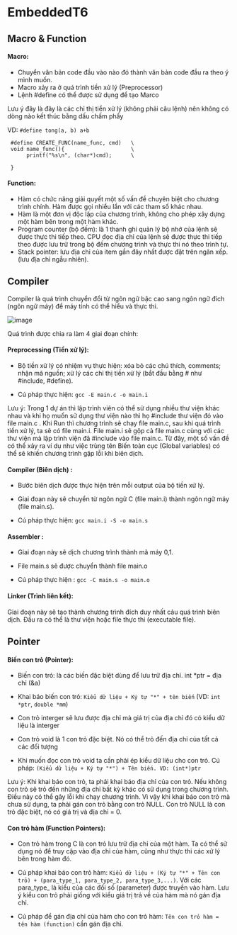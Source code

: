 <h1> EmbeddedT6 </h1>

<h2><b>Macro & Function</b></h2>

<h4><b>Macro:</b></h4>

- Chuyển văn bản code đầu vào nào đó thành văn bản code đầu ra theo ý mình muốn.
- Macro xảy ra ở quá trình tiền xử lý (Preprocessor)
- Lệnh #define có thể được sử dụng để tạo Marco

Lưu ý đây là đây là các chỉ thị tiền xử lý (không phải câu lệnh) nên không có dòng nào kết thúc bằng dấu chấm phẩy

VD: 	`#define tong(a, b) a+b`

	 #define CREATE_FUNC(name_func, cmd)   \
	 void name_func(){                     \
	      printf("%s\n", (char*)cmd);      \
		    
	 }

<h4><b>Function:</b></h4>

- Hàm có chức năng giải quyết một số vấn đề chuyên biệt cho chương trình chính. Hàm được gọi nhiều lần với các tham số khác nhau.
- Hàm là một đơn vị độc lập của chương trình, không cho phép xây dựng một hàm bên trong một hàm khác.
- Program counter (bộ đếm): là 1 thanh ghi quản lý bộ nhớ của lệnh sẽ được thực thi tiếp theo. CPU đọc địa chỉ của lệnh sẽ được thực thi tiếp theo được lưu trữ trong bộ đếm chương trình và thực thi nó theo trình tự.
- Stack pointer: lưu địa chỉ của item gần đây nhất được đặt trên ngăn xếp. (lưu địa chỉ ngẫu nhiên).



<h2><b>Compiler</b></h2>

Compiler là quá trình chuyển đổi từ ngôn ngữ bậc cao sang ngôn ngữ đích (ngôn ngữ máy) để máy tính có thể hiểu và thực thi. 

![image](https://github.com/donghung06/EmbeddedT6/assets/105506733/60f205d5-713e-479c-9482-4cfa3531eeff)

Quá trình được chia ra làm 4 giai đoạn chính:
<h4><b>Preprocessing (Tiền xử lý):</b></h4>

  -	Bộ tiền xử lý có nhiệm vụ thực hiện:  xóa bỏ các chú thích, comments; nhận mã nguồn; xử lý các chỉ thị tiền xử lý (bắt đầu bằng # như #include, #defỉne).
  
  -	Cú pháp thực hiện: `gcc -E main.c -o main.i`
  
Lưu ý: Trong 1 dự án thì lập trình viên có thể sử dụng nhiều thư viện khác nhau và khi họ muốn sử dụng thư viện nào thì họ #include thư viện đó vào file main.c . Khi Run thì chương trình sẽ chạy file main.c, sau khi quá trình tiền xử lý, ta sẽ có file main.i. File main.i sẽ gộp cả file main.c cùng với các thư viện mà lập trình viện đã #include vào file main.c. Từ đây, một số vấn đề có thể xảy ra ví dụ như việc trùng tên Biến toàn cục (Global variables) có thể sẽ khiến chương trình gặp lỗi khi biên dịch.

<h4><b>Compiler (Biên dịch) :</b></h4>

  -	Bước biên dịch được thực hiện trên mỗi output của bộ tiền xử lý. 
  
  -	Giai đoạn này sẽ chuyển từ ngôn ngữ C (file main.i) thành ngôn ngữ máy (file main.s).
  
  -	Cú pháp thực hiện: `gcc main.i -S -o main.s`
  
<h4><b>Assembler :</b></h4>

  -	Giai đoạn này sẽ dịch chương trình thành mã máy 0,1. 
 
  -	File main.s sẽ được chuyển thành file main.o
 
  -	Cú pháp thực hiện : `gcc -C main.s -o main.o`

<h4><b>Linker (Trình liên kết):</b></h4>
Giai đoạn này sẽ tạo thành chương trình đích duy nhất cảu quá trình biên dịch. Đầu ra có thể là thư viện hoặc file thực thi (executable file).

<h2><b>Pointer</b></h2>

<h4><b>Biến con trỏ (Pointer):</b></h4>


- Biến con trỏ: là các biến đặc biệt dùng để lưu trữ địa chỉ.	int *ptr = địa chỉ (&a)

- Khai báo biến con trỏ:   `Kiểu dữ liệu + Ký tự "*" + tên biến` (VD: `int *ptr`, `double *mm`)

- Con trỏ interger sẽ lưu được địa chỉ mà giá trị của địa chỉ đó có kiểu dữ liệu là interger

- Con trỏ void là 1 con trỏ đặc biệt. Nó có thể trỏ đến địa chỉ của tất cả các đối tượng

- Khi muốn đọc con trỏ void ta cần phải ép kiểu dữ liệu cho con trỏ. Cú pháp:  `(Kiểu dữ liệu + Ký tự "*") + Tên biến. VD: (int*)ptr`

Lưu ý: Khi khai báo con trỏ, ta phải khai báo địa chỉ của con trỏ. Nếu không con trỏ sẽ trỏ đến những địa chỉ bất kỳ khác có sử dụng trong chương trình. Điều này có thể gây lỗi khi chạy chương trình. Vì vậy khi khai báo con trỏ mà chưa sử dụng, ta phải gán con trỏ bằng con trỏ NULL. Con trỏ NULL là con trỏ đặc biệt, nó có giá trị và địa chỉ = 0.

<h4><b>Con trỏ hàm (Function Pointers):</b></h4>

- Con trỏ hàm trong C là con trỏ lưu trữ địa chỉ của một hàm. Ta có thể sử dụng nó để truy cập vào địa chỉ của hàm, cũng như thực thi các xử lý bên trong hàm đó.

- Cú pháp khai báo con trỏ hàm: `Kiểu dữ liệu + (Ký tự "*" + Tên con trỏ) + (para_type_1, para_type_2, para_type_3,...)`. Với các para_type_ là kiểu của các đối số (parameter) được truyền vào hàm. Lưu ý kiểu con trỏ phải giống với kiểu giá trị trả về của hàm mà nó gán địa chỉ.

- Cú pháp để gán địa chỉ của hàm cho con trỏ hàm: `Tên con trỏ hàm = tên hàm (function)` cần gán địa chỉ.




